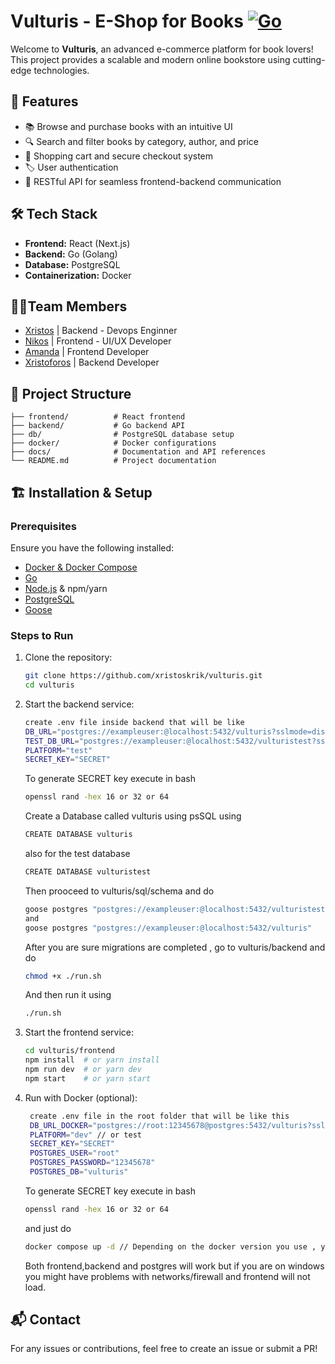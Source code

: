 # Vulturis - E-Shop for Books [![Go](https://github.com/xristoskrik/vulturis/actions/workflows/go.yml/badge.svg?branch=main)](https://github.com/xristoskrik/vulturis/actions/workflows/go.yml)

Welcome to **Vulturis**, an advanced e-commerce platform for book lovers! This project provides a scalable and modern online bookstore using cutting-edge technologies.

## 🚀 Features

- 📚 Browse and purchase books with an intuitive UI
- 🔍 Search and filter books by category, author, and price
- 🛒 Shopping cart and secure checkout system
- 🏷️ User authentication
- 🔄 RESTful API for seamless frontend-backend communication

## 🛠️ Tech Stack

- **Frontend:** React (Next.js)
- **Backend:** Go (Golang)
- **Database:** PostgreSQL
- **Containerization:** Docker

## 🧑‍💻Team Members

- [Xristos](https://github.com/xristoskrik) | Backend - Devops Enginner <br/>
- [Nikos](https://github.com/tenmakenzou) | Frontend - UI/UX Developer <br/>
- [Amanda](https://github.com/AmandaHypertextAssasin) | Frontend Developer <br/>
- [Xristoforos](https://github.com/christopherKomn) | Backend Developer <br/>

## 📂 Project Structure

```
├── frontend/          # React frontend
├── backend/           # Go backend API
├── db/                # PostgreSQL database setup
├── docker/            # Docker configurations
├── docs/              # Documentation and API references
└── README.md          # Project documentation
```

## 🏗️ Installation & Setup

### Prerequisites

Ensure you have the following installed:

- [Docker & Docker Compose](https://www.docker.com/)
- [Go](https://github.com/golang/go)
- [Node.js](https://nodejs.org/en) & npm/yarn
- [PostgreSQL](https://www.postgresql.org/)
- [Goose](https://github.com/pressly/goose)

### Steps to Run

1. Clone the repository:
   ```sh
   git clone https://github.com/xristoskrik/vulturis.git
   cd vulturis
   ```
2. Start the backend service:

   ```sh
   create .env file inside backend that will be like
   DB_URL="postgres://exampleuser:@localhost:5432/vulturis?sslmode=disable"
   TEST_DB_URL="postgres://exampleuser:@localhost:5432/vulturistest?sslmode=disable"
   PLATFORM="test"
   SECRET_KEY="SECRET"

   ```
   To generate SECRET key execute in bash


   ```sh 
   openssl rand -hex 16 or 32 or 64

   ```
   Create a Database called vulturis using psSQL using 
   ```sh
   CREATE DATABASE vulturis
   ```
   also for the test database
   ```sh
   CREATE DATABASE vulturistest
   ```
   Then prooceed to  vulturis/sql/schema and do
   ```sh
   goose postgres "postgres://exampleuser:@localhost:5432/vulturistest" 
   and
   goose postgres "postgres://exampleuser:@localhost:5432/vulturis"
   ```
   After you are sure migrations are completed , go to vulturis/backend and do 
   ```sh
   chmod +x ./run.sh
   ```
   And then run it using
   ```sh
   ./run.sh
   ```

   

4. Start the frontend service:
   ```sh
   cd vulturis/frontend
   npm install  # or yarn install
   npm run dev  # or yarn dev
   npm start    # or yarn start
   ```
5. Run with Docker (optional):

   ```sh
    create .env file in the root folder that will be like this
    DB_URL_DOCKER="postgres://root:12345678@postgres:5432/vulturis?sslmode=disable"
    PLATFORM="dev" // or test
    SECRET_KEY="SECRET"
    POSTGRES_USER="root"
    POSTGRES_PASSWORD="12345678"
    POSTGRES_DB="vulturis"

   ```
     To generate SECRET key execute in bash
   ```sh
   openssl rand -hex 16 or 32 or 64
   ```
   and just do 
   ```sh
   docker compose up -d // Depending on the docker version you use , you might also need sudo priveledge
   ```
   Both frontend,backend and postgres will work but if you are on windows you might have problems with networks/firewall and frontend will not load.


## 📬 Contact

For any issues or contributions, feel free to create an issue or submit a PR!
